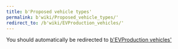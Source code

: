 ```yaml
---
title: b'Proposed vehicle types'
permalink: b'wiki/Proposed_vehicle_types/'
redirect_to: /b'wiki/EVProduction_vehicles/'
---
```


You should automatically be redirected to [b'EVProduction vehicles'](/b'wiki/EVProduction_vehicles/')
